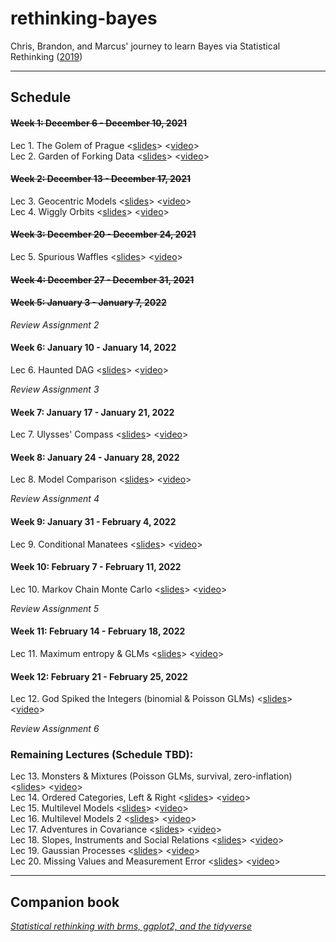 # rethinking-bayes
Chris, Brandon, and Marcus' journey to learn Bayes via Statistical Rethinking ([2019](https://github.com/rmcelreath/statrethinking_winter2019))

---

## Schedule

#### ~~Week 1: December 6 - December 10, 2021~~
Lec 1. The Golem of Prague <[slides](https://speakerdeck.com/rmcelreath/l01-statistical-rethinking-winter-2019)> <[video](https://www.youtube.com/watch?v=4WVelCswXo4)>  
Lec 2. Garden of Forking Data <[slides](https://speakerdeck.com/rmcelreath/l02-statistical-rethinking-winter-2019)> <[video](https://www.youtube.com/watch?v=XoVtOAN0htU&list=PLDcUM9US4XdNM4Edgs7weiyIguLSToZRI&index=2)>

#### ~~Week 2: December 13 - December 17, 2021~~
Lec 3. Geocentric Models <[slides](https://speakerdeck.com/rmcelreath/l03-statistical-rethinking-winter-2019)> <[video](https://youtu.be/h5aPo5wXN8E)>  
Lec 4. Wiggly Orbits <[slides](https://speakerdeck.com/rmcelreath/l04-statistical-rethinking-winter-2019)> <[video](https://youtu.be/ENxTrFf9a7c)>  

#### ~~Week 3: December 20 - December 24, 2021~~
Lec 5. Spurious Waffles <[slides](https://speakerdeck.com/rmcelreath/l05-statistical-rethinking-winter-2019)> <[video](https://www.youtube.com/watch?v=e0tO64mtYMU&index=5&list=PLDcUM9US4XdNM4Edgs7weiyIguLSToZRI)>

#### ~~Week 4: December 27 - December 31, 2021~~

#### ~~Week 5: January 3 - January 7, 2022~~
*Review Assignment 2*

#### Week 6: January 10 - January 14, 2022
Lec 6. Haunted DAG <[slides](https://speakerdeck.com/rmcelreath/l06-statistical-rethinking-winter-2019)> <[video](https://youtu.be/l_7yIUqWBmE)>

*Review Assignment 3*

#### Week 7: January 17 - January 21, 2022
Lec 7. Ulysses' Compass <[slides](https://speakerdeck.com/rmcelreath/l07-statistical-rethinking-winter-2019)> <[video](https://youtu.be/0Jc6Kgw5qc0)>

#### Week 8: January 24 - January 28, 2022
Lec 8. Model Comparison <[slides](https://speakerdeck.com/rmcelreath/l08-statistical-rethinking-winter-2019)> <[video](https://youtu.be/gjrsYDJbRh0)>

*Review Assignment 4*

#### Week 9: January 31 - February 4, 2022
Lec 9. Conditional Manatees <[slides](https://speakerdeck.com/rmcelreath/l09-statistical-rethinking-winter-2019)> <[video](https://youtu.be/QhHfo6-Bx8o)> 

#### Week 10: February 7 - February 11, 2022
Lec 10. Markov Chain Monte Carlo <[slides](https://speakerdeck.com/rmcelreath/l10-statistical-rethinking-winter-2019)> <[video](https://youtu.be/v-j0UmWf3Us)>

*Review Assignment 5*

#### Week 11: February 14 - February 18, 2022
Lec 11. Maximum entropy & GLMs <[slides](https://speakerdeck.com/rmcelreath/l11-statistical-rethinking-winter-2019)> <[video](https://youtu.be/-4y4X8ELcEM)>

#### Week 12: February 21 - February 25, 2022
Lec 12. God Spiked the Integers (binomial & Poisson GLMs) <[slides](https://speakerdeck.com/rmcelreath/l12-statistical-rethinking-winter-2019)> <[video](https://youtu.be/hRJtKCIDTwc)>  

*Review Assignment 6*

### Remaining Lectures (Schedule TBD):

Lec 13. Monsters & Mixtures (Poisson GLMs, survival, zero-inflation) <[slides](https://speakerdeck.com/rmcelreath/l13-statistical-rethinking-winter-2019)> <[video](https://youtu.be/p7g-CgGCS34)>  
Lec 14. Ordered Categories, Left & Right <[slides](https://speakerdeck.com/rmcelreath/l14-statistical-rethinking-winter-2019)> <[video](https://youtu.be/zA3Jxv8LOrA)>  
Lec 15. Multilevel Models <[slides](https://speakerdeck.com/rmcelreath/l15-statistical-rethinking-winter-2019)> <[video](https://youtu.be/AALYPv5xSos)>  
Lec 16. Multilevel Models 2 <[slides](https://speakerdeck.com/rmcelreath/l16-statistical-rethinking-winter-2019)> <[video](https://youtu.be/ZG3Oe35R5sY)>  
Lec 17. Adventures in Covariance <[slides](https://speakerdeck.com/rmcelreath/l17-statistical-rethinking-winter-2019)> <[video](https://youtu.be/yfXpjmWgyXU)>  
Lec 18. Slopes, Instruments and Social Relations <[slides](https://speakerdeck.com/rmcelreath/l18-statistical-rethinking-winter-2019)> <[video](https://youtu.be/e5cgiAGBKzI)>  
Lec 19. Gaussian Processes <[slides](https://speakerdeck.com/rmcelreath/l19-statistical-rethinking-winter-2019)> <[video](https://youtu.be/pwMRbt2CbSU)>  
Lec 20. Missing Values and Measurement Error <[slides](https://speakerdeck.com/rmcelreath/l20-statistical-rethinking-winter-2019)> <[video](https://youtu.be/UgLF0aLk85s)>

---

## Companion book

[*Statistical rethinking with brms, ggplot2, and the tidyverse*](https://bookdown.org/content/3890/)

<br>
<br>
